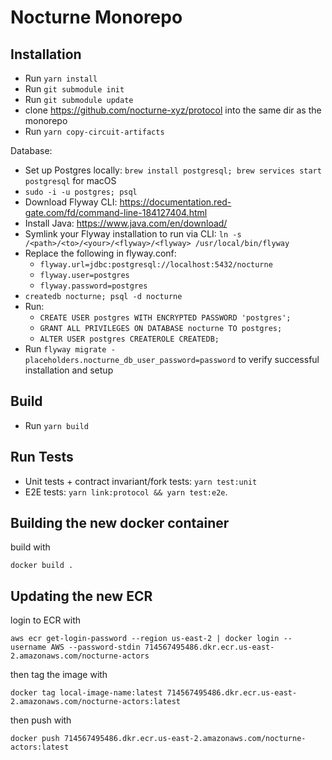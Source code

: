 # Nocturne Monorepo

## Installation

- Run `yarn install`
- Run `git submodule init`
- Run `git submodule update`
- clone https://github.com/nocturne-xyz/protocol into the same dir as the monorepo
- Run `yarn copy-circuit-artifacts`

Database:
- Set up Postgres locally: `brew install postgresql; brew services start postgresql` for macOS
- `sudo -i -u postgres; psql`
- Download Flyway CLI: https://documentation.red-gate.com/fd/command-line-184127404.html
- Install Java: https://www.java.com/en/download/
- Symlink your Flyway installation to run via CLI: `ln -s /<path>/<to>/<your>/<flyway>/<flyway> /usr/local/bin/flyway`
- Replace the following in flyway.conf:
    - `flyway.url=jdbc:postgresql://localhost:5432/nocturne`
    - `flyway.user=postgres`
    - `flyway.password=postgres`
- `createdb nocturne; psql -d nocturne`
- Run:
    - `CREATE USER postgres WITH ENCRYPTED PASSWORD 'postgres';`
    - `GRANT ALL PRIVILEGES ON DATABASE nocturne TO postgres;`
    - `ALTER USER postgres CREATEROLE CREATEDB;`
- Run `flyway migrate -placeholders.nocturne_db_user_password=password` to verify successful installation and setup

## Build

- Run `yarn build`

## Run Tests

- Unit tests + contract invariant/fork tests: `yarn test:unit`
- E2E tests: `yarn link:protocol && yarn test:e2e`.

## Building the new docker container

build with 

```
docker build .
```

## Updating the new ECR
    
login to ECR with 

```
aws ecr get-login-password --region us-east-2 | docker login --username AWS --password-stdin 714567495486.dkr.ecr.us-east-2.amazonaws.com/nocturne-actors
```

then tag the image with 

```
docker tag local-image-name:latest 714567495486.dkr.ecr.us-east-2.amazonaws.com/nocturne-actors:latest
```

then push with 

```
docker push 714567495486.dkr.ecr.us-east-2.amazonaws.com/nocturne-actors:latest
```